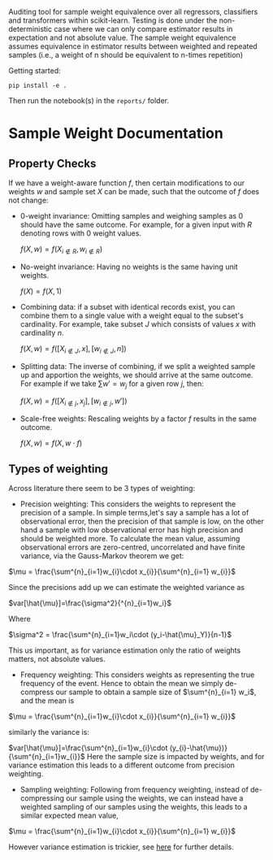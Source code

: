 Auditing tool for sample weight equivalence over all regressors, classifiers and transformers within scikit-learn.
Testing is done under the non-deterministic case where we can only compare estimator results in expectation and not absolute value.
The sample weight equivalence assumes equivalence in estimator results between weighted and repeated samples (i.e., a weight of n should be equivalent to n-times repetition)

Getting started:

```
pip install -e .
```

Then run the notebook(s) in the `reports/` folder.

# Sample Weight Documentation

Property Checks
---

If we have a weight-aware function $f$, then certain modifications to our weights $w$ and sample set $X$ can be made, such that the outcome of $f$ does not change:

* 0-weight invariance: Omitting samples and weighing samples as 0 should have the same outcome. For example, for a given input with $R$ denoting rows with 0 weight values.
    
  $f(X,w) = f(X_{i\notin R},w_{i\notin R})$
  
* No-weight invariance: Having no weights is the same having unit weights.

  $f(X) = f(X,1)$
  
* Combining data: if a subset with identical records exist, you can combine them to a single value with a weight equal to the subset's cardinality. For example, take subset $J$ which consists of values $x$ with cardinality $n$.

  $f(X,w) = f([X_{i\notin J},x],[w_{i\notin J},n])$
  
* Splitting data: The inverse of combining, if we split a weighted sample up and apportion the weights, we should arrive at the same outcome. For example if we take $\sum w'=w_j$ for a given row $j$, then:

  $f(X,w) = f([X_{i\notin j},x_j],[w_{i\notin j},w'])$

* Scale-free weights: Rescaling weights by a factor $f$ results in the same outcome.

  $f(X,w) = f(X,w\cdot f)$


Types of weighting
---
Across literature there seem to be 3 types of weighting:

* Precision weighting: This considers the weights to represent the precision of a sample. In simple terms,let's say a sample has a lot of observational error, then the precision of that sample is low, on the other hand a sample with low observational error has high precision and should be weighted more. To calculate the mean value, assuming observational errors are zero-centred, uncorrelated and have finite variance, via the Gauss-Markov theorem we get:

$\mu = \frac{\sum^{n}_{i=1}w_{i}\cdot x_{i}}{\sum^{n}_{i=1} w_{i}}$

Since the precisions add up we can estimate the weighted variance as

$var[\hat{\mu}]=\frac{\sigma^2}{^{n}_{i=1}w_i}$

Where 

$\sigma^2 = \frac{\sum^{n}_{i=1}w_i\cdot (y_i-\hat{\mu}_Y)}{n-1}$

This us important, as for variance estimation only the ratio of weights matters, not absolute values.
* Frequency weighting: This considers weights as representing the true frequency of the event. Hence to obtain the mean we simply de-compress our sample to obtain a sample size of $\sum^{n}_{i=1} w_i$, and the mean is

$\mu = \frac{\sum^{n}_{i=1}w_{i}\cdot x_{i}}{\sum^{n}_{i=1} w_{i}}$

similarly the variance is:

$var[\hat{\mu}]=\frac{\sum^{n}_{i=1}w_{i}\cdot (y_{i}-\hat{\mu})}{\sum^{n}_{i=1}w_{i}}$
Here the sample size is impacted by weights, and for variance estimation this leads to a different outcome from precision weighting. 
* Sampling weighting: Following from frequency weighting, instead of de-compressing our sample using the weights, we can instead have a weighted sampling of our samples using the weights, this leads to a similar expected mean value,

$\mu = \frac{\sum^{n}_{i=1}w_{i}\cdot x_{i}}{\sum^{n}_{i=1} w_{i}}$

However variance estimation is trickier, see [here](https://notstatschat.rbind.io/2020/08/04/weights-in-statistics/) for further details.


